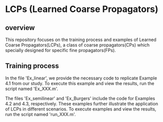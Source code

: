# LCPs (Learned Coarse Propagators)

## overview
This repository focuses on the training process and examples of Learned Coarse Propagators(LCPs), a class of coarse propagators(CPs) which specially designed for specific fine propagators(FPs). 

## Training process

 In the file 'Ex_linear', we provide the necessary code to replicate Example 4.1 from our study. To execute this example and view the results, run the script named 'Ex_XXX.m'.

 The files 'Ex_semilinear' and 'Ex_Burgers' include the code for Examples 4.2 and 4.3, respectively. These examples further illustrate the application of LCPs in different scenarios. To execute examples and view the results, run the script named 'run_XXX.m'.
